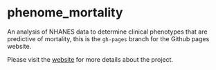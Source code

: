 # phenome_mortality

An analysis of NHANES data to determine	clinical phenotypes that are predictive	of mortality, this is the `gh-pages` branch for the Github pages website.

Please visit the [website](http://www.chiragjpgroup.org/phenome_mortality/) for more details about the project.

